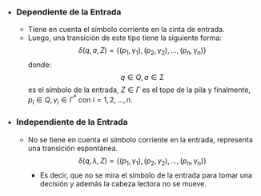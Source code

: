 - ### Dependiente de la Entrada 
	- Tiene en cuenta el símbolo corriente en la cinta de entrada.  
	- Luego, una transición de este tipo tiene la siguiente forma:  
$$
\delta(q, a, Z) = \{(p_1, \gamma_1), (p_2, \gamma_2), \ldots, (p_n, \gamma_n)\}
		$$donde:  
$$
q \in Q, \, a \in \Sigma
		$$es el símbolo de la entrada, $Z \in \Gamma$ es el tope de la pila y finalmente, $p_i \in Q, \, \gamma_i \in \Gamma^*$ con $i = 1, 2, \ldots, n$.
- ### Independiente de la Entrada
	- No se tiene en cuenta el símbolo corriente en la entrada, representa una transición espontánea.  
$$
\delta(q, \lambda, Z) = \{(p_1, \gamma_1), (p_2, \gamma_2), \ldots, (p_n, \gamma_n)\}
$$  
		- Es decir, que no se mira el símbolo de la entrada para tomar una decisión y además la cabeza lectora no se mueve.